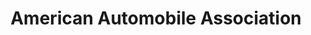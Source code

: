 ---
title: "American Automobile Association"
url: /washington/american-automobile-association/
shop: Reisebüro
---